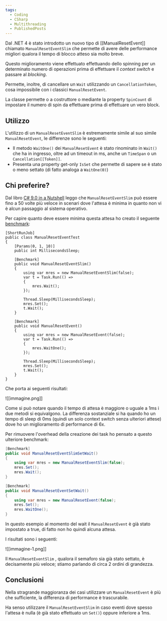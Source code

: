 ```yaml
---
tags:
  - Coding
  - CSharp
  - Multithreading
  - PublishedPosts
---
```



Dal .NET 4 è stato introdotto un nuovo tipo di [[ManualResetEvent]] chiamato `ManualResetEventSlim` che permette di avere delle performance migliori qualora il tempo di blocco atteso sia molto breve.

Questo miglioramento viene effettuato effettuando dello spinning per un determinato numero di operazioni prima di effettuare il _context switch_ e passare al _blocking_.

Permette, inoltre, di cancellare un `Wait` utilizzando un `CancellationToken`, cosa impossibile con i classici `ManualResetEvent`.

La classe permette o a costruttore o mediante la property `SpinCount` di impostare il numero di spin da effettuare prima di effettuare un vero block.

## Utilizzo

L'utilizzo di un `ManualResetEventSlim` è estremamente simile al suo simile `ManualResetEvent`, le differenze sono le seguenti:

- Il metodo `WaitOne()` dei `ManualResetEvent` è stato rinominato in `Wait()` che ha in ingresso, oltre ad un timeout in ms, anche un `TimeSpan` o un `Cancellation[[Token]]`.
- Presenta una property get-only `IsSet` che permette di sapere se è stato o meno settato (di fatto analoga a `WaitOne(0)`)

## Chi preferire?

Dal libro [C# 9.0 in a Nutshell](https://amzn.to/3w43nN5) leggo che `ManualResetEventSlim` può essere fino a 50 volte più veloce in scenari dove l'attesa è minima in quanto non vi è alcun passaggio al sistema operativo.

Per capire quanto deve essere minima questa attesa ho creato il seguente [benchmark](https://www.google.com/url?sa=t&rct=j&q=&esrc=s&source=web&cd=&cad=rja&uact=8&ved=2ahUKEwifmsX4k8T2AhXEh_0HHYazBV4QFnoECA8QAQ&url=https%3A%2F%2Fbenchmarkdotnet.org%2FOverview.htm&usg=AOvVaw2upcZg99TGvZYc6ZLSgot-):
```Csharp
[ShortRunJob]
public class ManualResetEventTest
{
    [Params(0, 1, 10)]
    public int MillisecondsSleep;

    [Benchmark]
    public void ManualResetEventSlim()
    {
        using var mres = new ManualResetEventSlim(false);
        var t = Task.Run(() =>
        {
            mres.Wait();
        });

        Thread.Sleep(MillisecondsSleep);
        mres.Set();
        t.Wait();
    }
    
    [Benchmark]
    public void ManualResetEvent()
    {
        using var mres = new ManualResetEvent(false);
        var t = Task.Run(() =>
        {
            mres.WaitOne();
        });

        Thread.Sleep(MillisecondsSleep);
        mres.Set();
        t.Wait();
    }
}
```
Che porta ai seguenti risultati:

![[immagine.png]]

Come si può notare quando il tempo di attesa è maggiore o uguale a 1ms i due metodi si equivalgono. La differenza sostanziale si ha quando ho un tempo di sleep di 0ms (quindi un solo context switch senza ulteriori attese) dove ho un miglioramento di performance di 6x.

Per rimuovere l'overhead della creazione dei task ho pensato a questo ulteriore benchmark:
```csharp
[Benchmark]
public void ManualResetEventSlimSetWait()
{
    using var mres = new ManualResetEventSlim(false);
    mres.Set();
    mres.Wait();
}

[Benchmark]
public void ManualResetEventSetWait()
{
    using var mres = new ManualResetEvent(false);
    mres.Set();
    mres.WaitOne();
}
```
In questo esempio al momento del wait il `ManualResetEvent` è già stato impostato a true, di fatto non ho quindi alcuna attesa.

I risultati sono i seguenti:

![[immagine-1.png]]

Il `ManualResetEventSlim` , qualora il semaforo sia già stato settato, è decisamente più veloce; stiamo parlando di circa 2 ordini di grandezza.

## Conclusioni

Nella stragrande maggioranza dei casi utilizzare un `ManualResetEvent` è più che sufficiente, la differenza di performance è trascurabile.

Ha senso utilizzare il `ManualResetEventSlim` in caso eventi dove spesso l'attesa è nulla (è già stato effettuato un `Set()`) oppure inferiore a 1ms.
